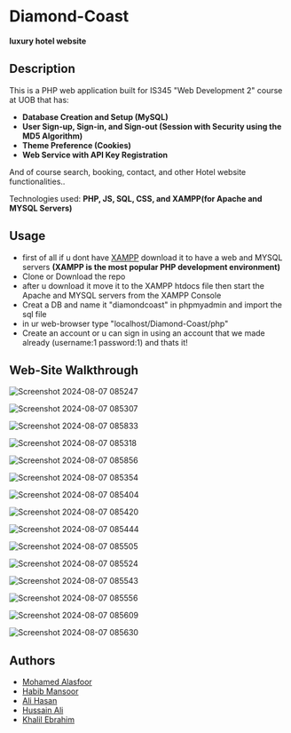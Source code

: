 # Diamond-Coast
**luxury hotel website**

## Description

This is a PHP web application built for IS345 "Web Development 2" course at UOB that has:
-  **Database Creation and Setup (MySQL)**
-  **User Sign-up, Sign-in, and Sign-out (Session with Security using the MD5 Algorithm)**
-  **Theme Preference (Cookies)**
-  **Web Service with API Key Registration**

  And of course search, booking, contact, and other Hotel website functionalities..

  Technologies used: **PHP, JS, SQL, CSS, and XAMPP(for Apache and MYSQL Servers)** 

  ## Usage

  - first of all if u dont have [XAMPP](https://www.apachefriends.org/download.html) download it to have a web and MYSQL servers **(XAMPP is the most popular PHP development environment)**
  - Clone or Download the repo
  - after u download it move it to the XAMPP htdocs file then start the Apache and MYSQL servers from the XAMPP Console
  - Creat a DB and name it "diamondcoast" in phpmyadmin and import the sql file
  - in ur web-browser type "localhost/Diamond-Coast/php"
  - Create an account or u can sign in using an account that we made already (username:1 password:1) and thats it!

 ## Web-Site Walkthrough
![Screenshot 2024-08-07 085247](https://github.com/user-attachments/assets/c162f6f8-6a49-4743-a504-abbfaec86f66)

![Screenshot 2024-08-07 085307](https://github.com/user-attachments/assets/7d8bf784-26ed-4dab-a9b6-b673580803ad)

![Screenshot 2024-08-07 085833](https://github.com/user-attachments/assets/76e04900-6adb-4d16-9248-8c690519ea8b)

![Screenshot 2024-08-07 085318](https://github.com/user-attachments/assets/7879f8dc-3ca6-4d3f-9354-10895f4e8971)

![Screenshot 2024-08-07 085856](https://github.com/user-attachments/assets/14aebfda-bcb0-4f1c-8977-69c5230fbf5b)

![Screenshot 2024-08-07 085354](https://github.com/user-attachments/assets/f9e77b73-6702-4d87-a1f4-4957ef6f9bf6)

![Screenshot 2024-08-07 085404](https://github.com/user-attachments/assets/1ed55e42-37a5-4be5-b6ee-24863d16d98a)

![Screenshot 2024-08-07 085420](https://github.com/user-attachments/assets/dc952d6b-37a7-4b1b-9eeb-1ba2eddd55cf)

![Screenshot 2024-08-07 085444](https://github.com/user-attachments/assets/02c063af-e61d-4899-bed9-db67159a8f57)

![Screenshot 2024-08-07 085505](https://github.com/user-attachments/assets/e7080b64-4ee9-435a-a129-a52409195d05)

![Screenshot 2024-08-07 085524](https://github.com/user-attachments/assets/cee2b840-696d-4658-ab13-0889814c39b9)

![Screenshot 2024-08-07 085543](https://github.com/user-attachments/assets/2e11d98a-2216-4585-aa72-c9660c5d25b7)

![Screenshot 2024-08-07 085556](https://github.com/user-attachments/assets/87a2f394-cb51-4a7c-ba38-b0997d276a00)

![Screenshot 2024-08-07 085609](https://github.com/user-attachments/assets/e215655e-14b9-417e-b768-97fdc4a190c9)

![Screenshot 2024-08-07 085630](https://github.com/user-attachments/assets/db7c795f-747c-4d3e-8aec-20c5f68f13ad)


## Authors

- [Mohamed Alasfoor](https://github.com/Mohamed-Alasfoor)
- [Habib Mansoor](https://github.com/7abib04)
- [Ali Hasan](https://github.com/AliHJMM)
- [Hussain Ali](https://github.com/hujaafar)
- [Khalil Ebrahim](https://github.com/khalil200345)



 

 
